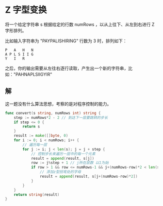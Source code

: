 # Z 字型变换

将一个给定字符串 s 根据给定的行数 numRows ，以从上往下、从左到右进行 Z 字形排列。

比如输入字符串为 "PAYPALISHIRING" 行数为 3 时，排列如下：

```
P   A   H   N
A P L S I I G
Y   I   R
```

之后，你的输出需要从左往右逐行读取，产生出一个新的字符串，比如："PAHNAPLSIIGYIR"

## 解

这一题没有什么算法思想，考察的是对程序控制的能力。

```go
func convert(s string, numRows int) string {
	step := numRows*2 - 2 // 到达下一层要跳转的步长
	if step <= 0 {
		return s
	}
	result := make([]byte, 0)
	for i := 0; i < numRows; i++ {
		// 遍历每一层
		for j := i; j < len(s); j = j + step {
			// 控制步长来遍历一层中的每一个元素
			result = append(result, s[j])
			row := j%step + 1 // j所在层数 以1为始
			if row > 1 && row <= numRows-1 && j+(numRows-row)*2 < len(s) {
				// 添加z型拐弯处的字母
				result = append(result, s[j+(numRows-row)*2])
			}
		}
	}
	return string(result)
}
```


